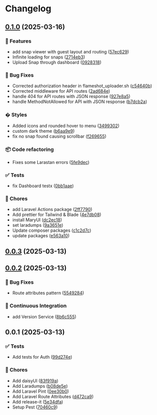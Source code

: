# Changelog

## [0.1.0](https://github.com/true/Snapr/compare/0.0.3...0.1.0) (2025-03-16)

### 🚀 Features

* add snap viewer with guest layout and routing ([57ec629](https://github.com/true/Snapr/commit/57ec629b98e181ec01203d8204afc12e9cf17805))
* Infinite loading for snaps ([2714eb3](https://github.com/true/Snapr/commit/2714eb3459be4ea6d505302d89c8576c0b7630ce))
* Upload Snap through dashboard ([0928318](https://github.com/true/Snapr/commit/09283183a8ae7c6d080fb54c7f80c59d0e535351))

### 🐛 Bug Fixes

* Corrected authorization header in flameshot_uploader.sh ([c54640b](https://github.com/true/Snapr/commit/c54640bd37f4e88c907b0ecf59a84914ecebfa78))
* Corrected middleware for API routes ([2ad684e](https://github.com/true/Snapr/commit/2ad684e2fa2e10f32165e84f75928fbadc53bd8e))
* handle 404 for API routes with JSON response ([927e8a5](https://github.com/true/Snapr/commit/927e8a55f77a936700f72f9853119a4e52f2d408))
* handle MethodNotAllowed for API with JSON response ([b7dcb2a](https://github.com/true/Snapr/commit/b7dcb2a835e430a762e52a7ef6bf04c408b0159f))

### � Styles

* Added icons and rounded hover to menu ([3499302](https://github.com/true/Snapr/commit/3499302a40eaaa5f0d173fce511d6bcedaaf165b))
* custom dark theme ([b6aa9e9](https://github.com/true/Snapr/commit/b6aa9e948c104f285884ae385eced16031309bb7))
* fix no snap found causing scrollbar ([f269655](https://github.com/true/Snapr/commit/f269655ea422aa6c63f640521123e887ed7b4de3))

### 📦 Code refactoring

* Fixes some Larastan errors ([5fe9dec](https://github.com/true/Snapr/commit/5fe9decf368b255fb1daf0128d9888a762b0e710))

### ✅ Tests

* fix Dashboard testx ([0bb1aae](https://github.com/true/Snapr/commit/0bb1aae14fd137893eacb583170ae4ce54d65ddb))

### 🔧 Chores

* add Laravel Actions package ([2ff7790](https://github.com/true/Snapr/commit/2ff7790fb03f37e47055750400d57cf39635805d))
* Add prettier for Tailwind & Blade ([4e7db08](https://github.com/true/Snapr/commit/4e7db0812258e623bddbe9a9c8dfa260ea628ba2))
* install MaryUI ([dc2ec18](https://github.com/true/Snapr/commit/dc2ec1823be1f7c33e3e91c4c8446b54f27563d2))
* set laradumps ([9a3651e](https://github.com/true/Snapr/commit/9a3651e0d79b346d1649e55413441fb6cce247b1))
* Update composer packages ([c1c2d7c](https://github.com/true/Snapr/commit/c1c2d7c03a1a4945ab0314b7869bccbd515eb3f8))
* update packages ([e563a10](https://github.com/true/Snapr/commit/e563a10ff603f99599a4de804cdcc48933a142c4))

## [0.0.3](https://github.com/true/Snapr/compare/0.0.2...0.0.3) (2025-03-13)

## [0.0.2](https://github.com/true/Snapr/compare/0.0.1...0.0.2) (2025-03-13)

### 🐛 Bug Fixes

* Route attributes pattern ([5549284](https://github.com/true/Snapr/commit/5549284118ac8f4c822f13c4c49a2c4ef8499caf))

### 👷 Continuous Integration

* add Version Service ([8b6c555](https://github.com/true/Snapr/commit/8b6c555cc6b6510ed41cac410ac9d70e2e52a171))

## 0.0.1 (2025-03-13)

### ✅ Tests

* Add tests for Auth ([99d274e](https://github.com/true/Snapr/commit/99d274e159319304b93689c18364a27974390be4))

### 🔧 Chores

* Add daisyUI ([83f919a](https://github.com/true/Snapr/commit/83f919a129b45c0ed5c60dd006428a16edea5431))
* Add Laradumps ([b08de5e](https://github.com/true/Snapr/commit/b08de5e8988c77f70793c83f5346b3ccc02297c2))
* Add Laravel Pint ([0ee30b0](https://github.com/true/Snapr/commit/0ee30b09981be6a8b9a60e5a248522a0ce8a4252))
* Add Laravel Route Attributes ([d472ca9](https://github.com/true/Snapr/commit/d472ca93613dd027cbab5afb11140f6171b971ba))
* Add release-it ([5e34dfa](https://github.com/true/Snapr/commit/5e34dfa07f8b281e83aa13d9934e659d76d80bc3))
* Setup Pest ([70460c9](https://github.com/true/Snapr/commit/70460c9c093e019f2096eba9184bba45de7404c4))
